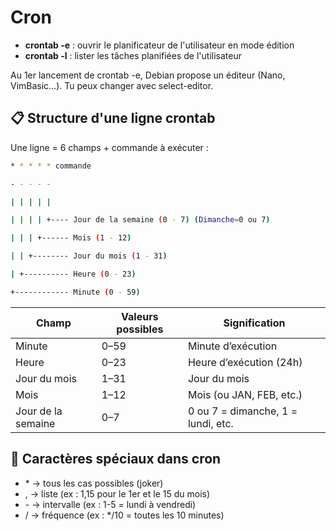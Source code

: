 # Cron

- **crontab -e** : ouvrir le planificateur de l'utilisateur en mode édition
- **crontab -l** : lister les tâches planifiées de l'utilisateur

Au 1er lancement de crontab -e, Debian propose un éditeur (Nano, VimBasic…). Tu peux changer avec select-editor.



## **📋 Structure d'une ligne crontab**

Une ligne = 6 champs + commande à exécuter :
```bash
* * * * * commande

- - - - -

| | | | |

| | | | +---- Jour de la semaine (0 - 7) (Dimanche=0 ou 7)

| | | +------ Mois (1 - 12)

| | +-------- Jour du mois (1 - 31)

| +---------- Heure (0 - 23)

+------------ Minute (0 - 59)
```

| **Champ** | **Valeurs possibles** | **Signification** |
|----|----|----|
| Minute | 0–59 | Minute d’exécution |
| Heure | 0–23 | Heure d’exécution (24h) |
| Jour du mois | 1–31 | Jour du mois |
| Mois | 1–12 | Mois (ou JAN, FEB, etc.) |
| Jour de la semaine | 0–7 | 0 ou 7 = dimanche, 1 = lundi, etc. |



## **🧩 Caractères spéciaux dans cron**

- \* → tous les cas possibles (joker)
- \, → liste (ex : 1,15 pour le 1er et le 15 du mois)
- \- → intervalle (ex : 1-5 = lundi à vendredi)
- / → fréquence (ex : */10 = toutes les 10 minutes)


